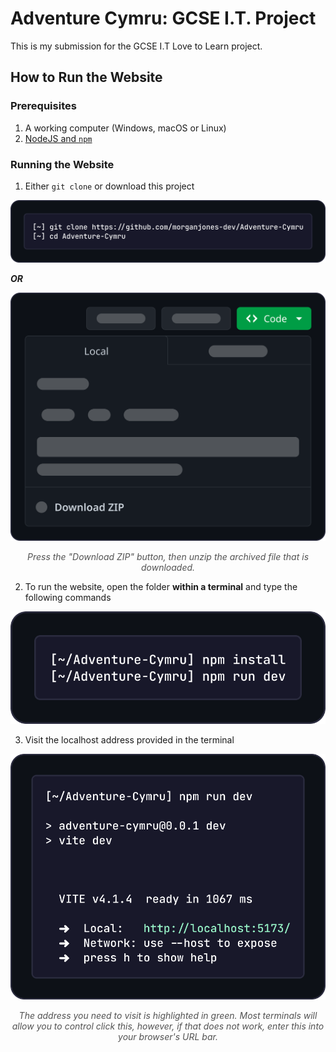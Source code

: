 # Adventure Cymru: GCSE I.T. Project

This is my submission for the GCSE I.T Love to Learn project.

## How to Run the Website

### Prerequisites

1. A working computer (Windows, macOS or Linux)
2. [NodeJS and `npm`](https://nodejs.org/en/download)

### Running the Website

1. Either `git clone` or download this project

![Custom image representing how to git clone this repository](/.assets/gitclone.png)

**_OR_**

![Custom designed image representing how to download this repository through GitHub.](/.assets/download_graphic.png)

<p align="center" style="opacity: 0.75;"><i>Press the "Download ZIP" button, then unzip the archived file that is downloaded.</i></p>

2. To run the website, open the folder **within a terminal** and type the following commands

![An image showing what commands to enter to run the website](/.assets/npm_install.png)

3. Visit the localhost address provided in the terminal

![An image of what the terminal *should* output after running `npm run dev`, if everything is working correctly.](/.assets/running_website.png)

<p align="center" style="opacity: 0.75;"><i>The address you need to visit is highlighted in green. Most terminals will allow you to control click this, however, if that does not work, enter this into your browser's URL bar.</i></p>

